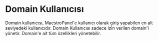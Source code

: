 # Domain Kullanıcısı

Domain kullanıcısı, MaestroPanel'e kullanıcı olarak giriş yapabilen en alt seviyedeki kullanıcıdır. Domain Kullanıcısı sadece izin verilen domain'i yönetir. Domain'e ait tüm özellikleri yönetebilir. 

